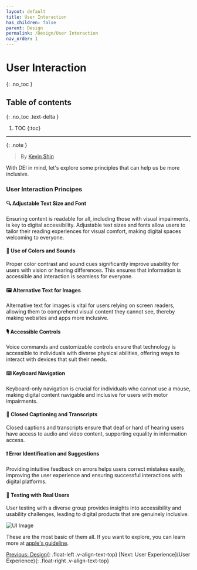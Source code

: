 ```yaml
---
layout: default
title: User Interaction
has_children: false
parent: Design
permalink: /Design/User Interaction
nav_order: 1
---
```


# User Interaction
{: .no_toc }

## Table of contents
{: .no_toc .text-delta }

1. TOC
{:toc}

---

{: .note }
> By [Kevin Shin](https://www.linkedin.com/in/kevin-shin-373183188/)

With DEI in mind, let's explore some principles that can help us be more inclusive.
### User Interaction Principes
#### 🔍 **Adjustable Text Size and Font**
Ensuring content is readable for all, including those with visual impairments, is key to digital accessibility. Adjustable text sizes and fonts allow users to tailor their reading experiences for visual comfort, making digital spaces welcoming to everyone.

#### 🎨 **Use of Colors and Sounds**
Proper color contrast and sound cues significantly improve usability for users with vision or hearing differences. This ensures that information is accessible and interaction is seamless for everyone.

#### 🖼 **Alternative Text for Images**
Alternative text for images is vital for users relying on screen readers, allowing them to comprehend visual content they cannot see, thereby making websites and apps more inclusive.

#### 🎙 **Accessible Controls**
Voice commands and customizable controls ensure that technology is accessible to individuals with diverse physical abilities, offering ways to interact with devices that suit their needs.

#### ⌨️ **Keyboard Navigation**
Keyboard-only navigation is crucial for individuals who cannot use a mouse, making digital content navigable and inclusive for users with motor impairments.

#### 📝 **Closed Captioning and Transcripts**
Closed captions and transcripts ensure that deaf or hard of hearing users have access to audio and video content, supporting equality in information access.

#### ❗ **Error Identification and Suggestions**
Providing intuitive feedback on errors helps users correct mistakes easily, improving the user experience and ensuring successful interactions with digital platforms.

#### 👥 **Testing with Real Users**
User testing with a diverse group provides insights into accessibility and usability challenges, leading to digital products that are genuinely inclusive.

![UI Image](../../assets/images/UI.png)


These are the most basic of them all. If you want to explore, you can learn more at [apple's guideline](https://developer.apple.com/design/human-interface-guidelines).

[Previous: Design](../Design){: .float-left .v-align-text-top}
[Next: User Experience](User Experience){: .float-right .v-align-text-top}